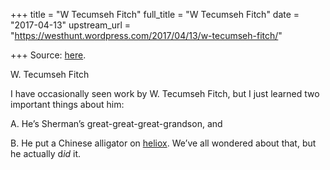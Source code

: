 +++
title = "W Tecumseh Fitch"
full_title = "W Tecumseh Fitch"
date = "2017-04-13"
upstream_url = "https://westhunt.wordpress.com/2017/04/13/w-tecumseh-fitch/"

+++
Source: [here](https://westhunt.wordpress.com/2017/04/13/w-tecumseh-fitch/).

W. Tecumseh Fitch

I have occasionally seen work by W. Tecumseh Fitch, but I just learned
two important things about him:

A. He’s Sherman’s great-great-great-grandson, and

B. He put a Chinese alligator on
[heliox](http://jeb.biologists.org/content/218/15/2442). We’ve all
wondered about that, but he actually d*id* it.
